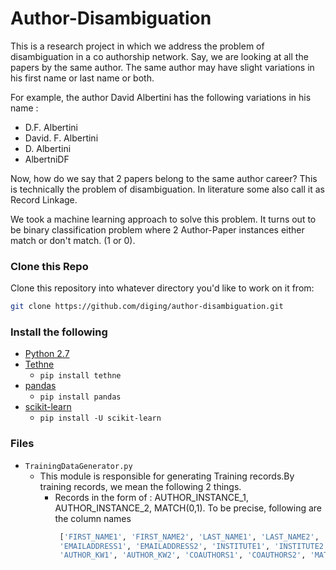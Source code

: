 # Author-Disambiguation
This is a research project in which we address the problem of disambiguation in a co authorship network. Say, we are looking at all the papers by the same author. The same author may have slight variations in his first name or last name or both.

For example, the author David Albertini has the following variations in his name :
* D.F. Albertini
* David. F. Albertini
* D. Albertini
* AlbertniDF

Now, how do we say that 2 papers belong to the same author career? This is technically the problem of disambiguation. In literature some also call it as Record Linkage.

We took a machine learning approach to solve this problem. It turns out to be binary classification problem where 2 Author-Paper instances either match or don't match. (1 or 0).

### Clone this Repo
Clone this repository into whatever directory you'd like to work on it from:

```bash
git clone https://github.com/diging/author-disambiguation.git
```

### Install the following
*   [Python 2.7](https://www.python.org/download/releases/2.7/)
*   [Tethne](http://pythonhosted.org/tethne/)
    *   `pip install tethne`
*   [pandas](http://pandas.pydata.org/)
    *   `pip install pandas`
*   [scikit-learn](http://scikit-learn.org/stable/)
    *   `pip install -U scikit-learn`

### Files 
* `TrainingDataGenerator.py`
   *    This module is responsible for generating Training records.By training records, we mean the following 2 things.
        *  Records in the form of : AUTHOR_INSTANCE_1, AUTHOR_INSTANCE_2, MATCH(0,1).
           To be precise, following are the column names
           ```python 
            ['FIRST_NAME1', 'FIRST_NAME2', 'LAST_NAME1', 'LAST_NAME2',
            'EMAILADDRESS1', 'EMAILADDRESS2', 'INSTITUTE1', 'INSTITUTE2',
            'AUTHOR_KW1', 'AUTHOR_KW2', 'COAUTHORS1', 'COAUTHORS2', 'MATCH']```

